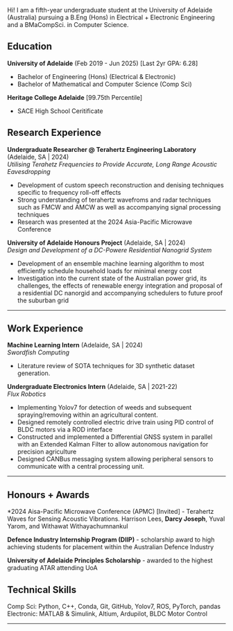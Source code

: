 Hi! I am a fifth-year undergraduate student at the University of Adelaide (Australia) pursuing a B.Eng (Hons) in Electrical + Electronic Engineering and a BMaCompSci. in Computer Science. 

## Education

**University of Adelaide** (Feb 2019 - Jun 2025) [Last 2yr GPA: 6.28]
- Bachelor of Engineering (Hons) (Electrical & Electronic)
- Bachelor of Mathematical and Computer Science (Comp Sci)

**Heritage College Adelaide** [99.75th Percentile]
- SACE High School Ceritificate 

## Research Experience 

**Undergraduate Researcher @ Terahertz Engineering Laboratory** (Adelaide, SA | 2024) <br/>
*Utilising Terahetz Frequencies to Provide Accurate, Long Range Acoustic Eavesdropping*
- Development of custom speech reconstruction and denising techniques specific to frequency roll-off effects
- Strong understanding of terahertz wavefroms and radar techniques such as FMCW and AMCW as well as accompanying signal processing techniques
- Research was presented at the 2024 Asia-Pacific Microwave Conference

**University of Adelaide Honours Project** (Adelaide, SA | 2024) <br/>
*Design and Development of a DC-Powere Residential Nanogrid System*
- Development of an ensemble machine learning algorithm to most efficiently schedule household loads for minimal energy cost
- Investigation into the current state of the Australian power grid, its challenges, the effects of renewable energy integration and proposal of a residential DC nanorgid and accompanying schedulers to future proof the suburban grid

---

## Work Experience

**Machine Learning Intern** (Adelaide, SA | 2024) <br/>
*Swordfish Computing*
- Literature review of SOTA techniques for 3D synthetic dataset generation.

**Undergraduate Electronics Intern** (Adelaide, SA | 2021-22) <br/>
*Flux Robotics*
- Implementing Yolov7 for detection of weeds and subsequent spraying/removing within an agricultural content.
- Designed remotely controlled electric drive train using PID control of BLDC motors via a ROD interface
- Constructed and implemented a Differential GNSS system in parallel with an Extended Kalman Filter to allow autonomous navigation for precision agriculture
- Designed CANBus messaging system allowing peripheral sensors to communicate with a central processing unit.

---

## Honours + Awards

*2024 Aisa-Pacific Microwave Conference (APMC) [Invited] - Terahertz Waves for Sensing Acoustic Vibrations. Harrison Lees, **Darcy Joseph**, Yuval Yarom, and Withawat Withayachumnankul

**Defence Industry Internship Program (DIIP)** - scholarship award to high achieving students for placement within the Australian Defence Industry

**University of Adelaide Principles Scholarship** - awarded to the highest graduating ATAR attending UoA


## Technical Skills
Comp Sci: Python, C++, Conda, Git, GitHub, Yolov7, ROS, PyTorch, pandas
Electronic: MATLAB & Simulink, Altium, Ardupilot, BLDC Motor Control

---
<p style="font-size:12px">
